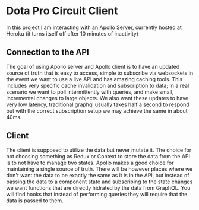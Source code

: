# Dota Pro Circuit Client

In this project I am interacting with an Apollo Server, currently hosted at Heroku (it turns itself off after 10 minutes of inactivity)

## Connection to the API
The goal of using Apollo server and Apollo client is to have an updated source of truth that is easy to access, simple to subscribe via websockets in the event we want to use a live API and has amazing caching tools. This includes very specific cache invalidation and subscription to data; In a real scenario we want to poll intermittently with queries, and make small, incremental changes to large objects.
We also want these updates to have very low latency, traditional graphql usually takes half a second to respond but with the correct subscription setup we may achieve the same in about 40ms.

## Client
The client is supposed to utilize the data but never mutate it. The choice for not choosing something as Redux or Context to store the data from the API is to not have to manage two states. Apollo makes a good choice for maintaining a single source of truth. There will be however places where we don't want the data to be exactly the same as it is in the API, but instead of passing the data to a component state and subscribing to the state changes we want functions that are directly hidrated by the data from GraphQL.
You will find hooks that instead of performing queries they will require that the data is passed to them.

